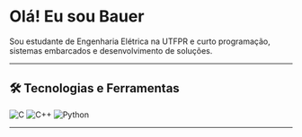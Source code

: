 # Olá! Eu sou Bauer

Sou estudante de Engenharia Elétrica na UTFPR e curto programação, sistemas embarcados e desenvolvimento de soluções.

---

## 🛠️ Tecnologias e Ferramentas
![C](https://img.shields.io/badge/C-A8B9CC?style=for-the-badge&logo=c&logoColor=white)
![C++](https://img.shields.io/badge/C%2B%2B-00599C?style=for-the-badge&logo=c%2B%2B&logoColor=white)
![Python](https://img.shields.io/badge/Python-3776AB?style=for-the-badge&logo=python&logoColor=white)

---
